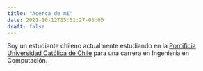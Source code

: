 ```yaml
---
title: "Acerca de mi"
date: 2021-10-12T15:51:27-03:00
draft: false
---
```

Soy un estudiante chileno actualmente estudiando en la [Pontificia Universidad Católica de Chile](https://uc.cl) para una carrera en Ingeniería en Computación.
